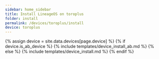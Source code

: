 ```yaml
---
sidebar: home_sidebar
title: Install LineageOS on toroplus
folder: install
permalink: /devices/toroplus/install
device: toroplus
---
```

{% assign device = site.data.devices[page.device] %}
{% if device.is_ab_device %}
{% include templates/device_install_ab.md %}
{% else %}
{% include templates/device_install.md %}
{% endif %}
